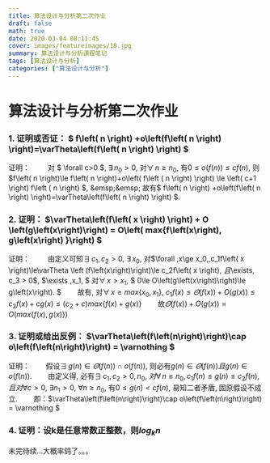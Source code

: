 ```yaml
---
title: 算法设计与分析第二次作业
draft: false
math: true
date: 2020-03-04 08:11:45
cover: images/featureimages/18.jpg
summary: 算法设计与分析课程笔记
tags: [算法设计与分析]
categories: ["算法设计与分析"]
---
```


# 算法设计与分析第二次作业

### 1. 证明或否证： $ f\left( n \right) +o\left(f\left( n \right) \right)=\varTheta\left(f\left( n \right) \right) $

证明：
&emsp;&emsp; 对 $ \forall c>0 $, $\exists\, n_0>0$, 对$\forall \,n\ge n_0$, 有$0\le o\left(f\left( n \right) \right)\le cf\left( n \right)$, 则$f\left( n \right)\le f\left( n \right)+o\left( f\left ( n \right) \right) \le \left( c+1 \right) f\left ( n \right) $,
&emsp;&emsp; 故有$ f\left( n \right) +o\left(f\left( n \right) \right)=\varTheta\left(f\left( n \right) \right) $.

### 2. 证明： $\varTheta\left(f\left( x \right) \right) + O \left(g\left(x\right)\right)  = O\left( max\{f\left(x\right), g\left(x\right) \}\right) $

证明：
&emsp;&emsp; 由定义可知$\exists \,c_1, c_2>0$, $\exists\, x_0$, 对$\forall \,x\ge x_0,\,c_1f\left( x \right)\le\varTheta \left (f\left(x\right)\right)\le c_2f\left( x \right), $且$\exists\, c_3 > 0$, $\exists \,x_1, $ 对$\forall\, x>x_1,$ $ 0\le O\left(g\left(x\right)\right)\le g\left(x\right). $
&emsp;&emsp;故有, 对$\forall\,x\ge max \{ x_0, \,x_1\}$, $c_1f\left(x\right)\le \varTheta\left(f\left(x\right)\right)+O\left(g\left(x\right)\right)\le c_2f\left(x\right)+cg\left(x\right)\le \left(c_2+c\right)max\{f\left(x\right)+g\left(x\right)\}$
&emsp;&emsp;故$\varTheta\left(f\left( x \right) \right) + O \left(g\left(x\right)\right)  = O\left( max\{f\left(x\right), g\left(x\right) \}\right)$

### 3. 证明或给出反例： $\varTheta\left(f\left(n\right)\right)\cap o\left(f\left(n\right)\right) = \varnothing $

证明：
&emsp;&emsp;假设$\exists\,g\left(n\right)\in\varTheta\left(f\left(n\right)\right)\cap o\left(f\left(n\right)\right)$, 则必有$g\left(n\right)\in\varTheta\left(f\left(n\right)\right)且g\left(n\right)\in o\left(f\left(n\right)\right).$
&emsp;&emsp;由定义得, 必有$\exists \,c_1,\,c_2>0,\,n_0$, $对\forall\, n\ge n_0, \,c_1f\left(n\right)\le g\left(n\right)\le c_2f\left(n\right)$, $且对\forall c>0$, $\exists n_1>0$, $\forall n\ge n_0$, 有$0\le g\left(n\right)< cf\left(n\right)$, 易知二者矛盾, 固原假设不成立.
&emsp;&emsp;即：$\varTheta\left(f\left(n\right)\right)\cap o\left(f\left(n\right)\right) = \varnothing $

### 4. 证明：设k是任意常数正整数，则$log_kn$
未完待续...大概率鸽了。。。
